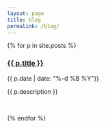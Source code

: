 ```yaml
---
layout: page
title: blog
permalink: /blog/
---
```



{% for p in site.posts %}
<h3><a href="{{ p.url }}" target="_blank" style="{{ p.hidetitle }}">{{ p.title }}</a></h3>
{{ p.date  | date: "%-d %B %Y"}}
<p>{{ p.description }}</p>
<p>&nbsp;</p>
{% endfor %}



